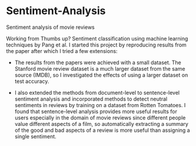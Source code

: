 # Sentiment-Analysis
Sentiment analysis of movie reviews

Working from Thumbs up? Sentiment classification using machine learning techniques by Pang et al. I started this project by reproducing results from the paper after which I tried a few extensions:

- The results from the papers were achieved with a small dataset. The Stanford movie review dataset is a much larger dataset from the same source (IMDB), so I investigated the effects of using a larger dataset on test accuracy.

- I also extended the methods from document-level to sentence-level sentiment analysis and incorporated methods to detect neutral sentiments in reviews by training on a dataset from Rotten Tomatoes. I found that sentence-level analysis provides more useful results for users especially in the domain of movie reviews since different people value different aspects of a film, so automatically extracting a summary of the good and bad aspects of a review is more useful than assigning a single sentiment.
